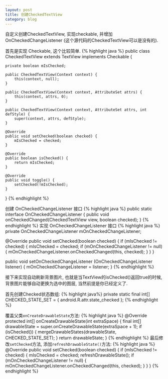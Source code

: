 ```yaml
---
layout: post
title: 创建CheckedTextView
category: blog
---
```


自定义创建CheckedTextView, 实现checkable, 并增加 OnCheckedChangeListener (这个源代码的CheckedTextView可以是没有的).

首先是实现 Checkable, 这个比较简单.
{% highlight java %}
public class CheckedTextView extends TextView implements Checkable {

    private boolean mIsChecked;

    public CheckedTextView(Context context) {
        this(context, null);
    }

    public CheckedTextView(Context context, AttributeSet attrs) {
        this(context, attrs, 0);
    }

    public CheckedTextView(Context context, AttributeSet attrs, int defStyle) {
        super(context, attrs, defStyle);
    }

    @Override
    public void setChecked(boolean checked) {
        mIsChecked = checked;
    }

    @Override
    public boolean isChecked() {
        return mIsChecked;
    }

    @Override
    public void toggle() {
        setChecked(!mIsChecked);
    }
}
{% endhighlight %}

创建 OnCheckedChangeListener 接口
{% highlight java %}
public static interface OnCheckedChangeListener {
    public void onCheckedChanged(CheckedTextView view, boolean checked);
}
{% endhighlight %}
实现 OnCheckedChangeListener 接口
{% highlight java %}
private OnCheckedChangeListener mOnCheckedChangeListener;

@Override
public void setChecked(boolean checked) {
    if (mIsChecked != checked) {
        mIsChecked = checked;
        if (mOnCheckedChangeListener != null) {
            mOnCheckedChangeListener.onCheckedChanged(this, checked);
        }
    }
}

public void setOnCheckedChangeListener (OnCheckedChangeListener listener) {
    mOnCheckedChangeListener = listener;
}
{% endhighlight %}

接下来实现自动刷新背景图片, 也就是当TextView的isChecked()返回true的时候, 背景图片能够自动更换为选中的图层, 
当然前提是你已经定义了. 


首先创建Checked状态数组:
{% highlight java%}
private static final int[] CHECKED_STATE_SET = {
        android.R.attr.state_checked
};
{% endhighlight %}

覆盖父类`onCreateDrawableState`方法:
{% highlight java %}
@Override
protected int[] onCreateDrawableState(int extraSpace) {
    final int[] drawableState = super.onCreateDrawableState(extraSpace + 1);
    if (isChecked()) {
        mergeDrawableStates(drawableState, CHECKED_STATE_SET);
    }
    return drawableState;
}
{% endhighlight %}
最后修改`setChecked`方法, 添加`refreshDrawableState()`方法:
{% highlight java %}
@Override
public void setChecked(boolean checked) {
    if (mIsChecked != checked) {
        mIsChecked = checked;
        refreshDrawableState();
        if (mOnCheckedChangeListener != null) {
            mOnCheckedChangeListener.onCheckedChanged(this, checked);
        }
    }
}
{% endhighlight %}
